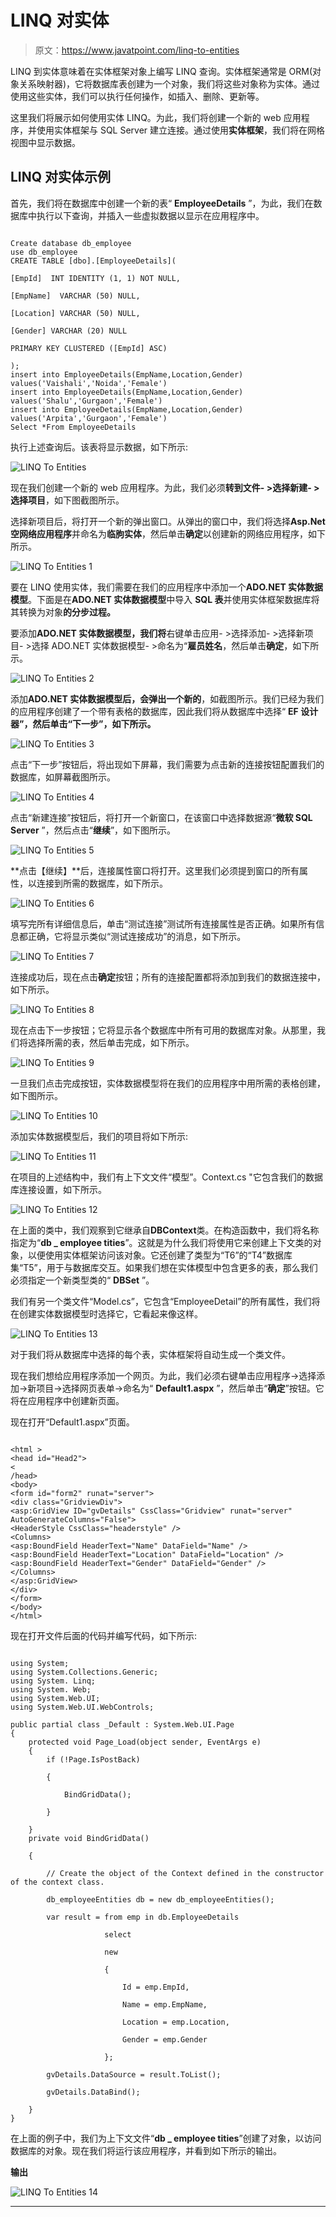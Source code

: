 # LINQ 对实体

> 原文：<https://www.javatpoint.com/linq-to-entities>

LINQ 到实体意味着在实体框架对象上编写 LINQ 查询。实体框架通常是 ORM(对象关系映射器)，它将数据库表创建为一个对象，我们将这些对象称为实体。通过使用这些实体，我们可以执行任何操作，如插入、删除、更新等。

这里我们将展示如何使用实体 LINQ。为此，我们将创建一个新的 web 应用程序，并使用实体框架与 SQL Server 建立连接。通过使用**实体框架**，我们将在网格视图中显示数据。

## LINQ 对实体示例

首先，我们将在数据库中创建一个新的表“ **EmployeeDetails** ”，为此，我们在数据库中执行以下查询，并插入一些虚拟数据以显示在应用程序中。

```

Create database db_employee
use db_employee
CREATE TABLE [dbo].[EmployeeDetails](

[EmpId]  INT IDENTITY (1, 1) NOT NULL,

[EmpName]  VARCHAR (50) NULL,

[Location] VARCHAR (50) NULL,

[Gender] VARCHAR (20) NULL

PRIMARY KEY CLUSTERED ([EmpId] ASC)

);
insert into EmployeeDetails(EmpName,Location,Gender) values('Vaishali','Noida','Female')
insert into EmployeeDetails(EmpName,Location,Gender) values('Shalu','Gurgaon','Female')
insert into EmployeeDetails(EmpName,Location,Gender) values('Arpita','Gurgaon','Female')
Select *From EmployeeDetails

```

执行上述查询后。该表将显示数据，如下所示:

![LINQ To Entities](img/e92fc4d948020e1b374001833dcb528f.png)

现在我们创建一个新的 web 应用程序。为此，我们必须**转到文件- >选择新建- >选择项目**，如下图截图所示。

选择新项目后，将打开一个新的弹出窗口。从弹出的窗口中，我们将选择**Asp.Net 空网络应用程序**并命名为**临朐实体**，然后单击**确定**以创建新的网络应用程序，如下所示。

![LINQ To Entities 1](img/2ffb465827784620e5b9cb13d6bfeeb8.png)

要在 LINQ 使用实体，我们需要在我们的应用程序中添加一个**ADO.NET 实体数据模型**。下面是在**ADO.NET 实体数据模型**中导入 **SQL 表**并使用实体框架数据库将其转换为对象**的分步过程。**

要添加**ADO.NET 实体数据模型，我们将**右键单击应用- >选择添加- >选择新项目- >选择 ADO.NET 实体数据模型- >命名为“**雇员姓名**，然后单击**确定**，如下所示。

![LINQ To Entities 2](img/e0c18c511c748895d7dd2c9d04e106a6.png)

添加**ADO.NET 实体数据模型后，会弹出一个新的**，如截图所示。我们已经为我们的应用程序创建了一个带有表格的数据库，因此我们将从数据库中选择“ **EF 设计器”，然后单击“下一步”，如下所示。**

![LINQ To Entities 3](img/37cb77980677486beb20f16942588b28.png)

点击“下一步”按钮后，将出现如下屏幕，我们需要为点击新的连接按钮配置我们的数据库，如屏幕截图所示。

![LINQ To Entities 4](img/87935efdf9cb9ed05d4cd0c189b4d22a.png)

点击“新建连接”按钮后，将打开一个新窗口，在该窗口中选择数据源“**微软 SQL Server** ”，然后点击“**继续**”，如下图所示。

![LINQ To Entities 5](img/ca3791cc01a90f9978edb1baaae0cbc6.png)

**点击【继续】**后，连接属性窗口将打开。这里我们必须提到窗口的所有属性，以连接到所需的数据库，如下所示。

![LINQ To Entities 6](img/4c7c36fbabc5e1c4536a4f38e257261a.png)

填写完所有详细信息后，单击“测试连接”测试所有连接属性是否正确。如果所有信息都正确，它将显示类似“测试连接成功”的消息，如下所示。

![LINQ To Entities 7](img/3e7c7f5986e1a4c3691b60c4c91298f8.png)

连接成功后，现在点击**确定**按钮；所有的连接配置都将添加到我们的数据连接中，如下所示。

![LINQ To Entities 8](img/bc5d04619a98acf72bbfde432fa450a1.png)

现在点击下一步按钮；它将显示各个数据库中所有可用的数据库对象。从那里，我们将选择所需的表，然后单击完成，如下所示。

![LINQ To Entities 9](img/8e9da39474e683a8525769cf675a7228.png)

一旦我们点击完成按钮，实体数据模型将在我们的应用程序中用所需的表格创建，如下图所示。

![LINQ To Entities 10](img/4864b07d17c26e18dbbe9ca7fe20624a.png)

添加实体数据模型后，我们的项目将如下所示:

![LINQ To Entities 11](img/7fb5bc571802dc209ab8734da0c0f112.png)

在项目的上述结构中，我们有上下文文件“模型”。Context.cs "它包含我们的数据库连接设置，如下所示。

![LINQ To Entities 12](img/d948c8696b2e1b034bf7dae7f0811421.png)

在上面的类中，我们观察到它继承自**DBContext**类。在构造函数中，我们将名称指定为“**db _ employee tities**”。这就是为什么我们将使用它来创建上下文类的对象，以便使用实体框架访问该对象。它还创建了类型为“T6”的“T4”数据库集“T5”，用于与数据库交互。如果我们想在实体模型中包含更多的表，那么我们必须指定一个新类型类的“ **DBSet** ”。

我们有另一个类文件“Model.cs”，它包含“EmployeeDetail”的所有属性，我们将在创建实体数据模型时选择它，它看起来像这样。

![LINQ To Entities 13](img/032d19ab1cdea0175a5a541cbad95091.png)

对于我们将从数据库中选择的每个表，实体框架将自动生成一个类文件。

现在我们想给应用程序添加一个网页。为此，我们必须右键单击应用程序->选择添加->新项目->选择网页表单->命名为“ **Default1.aspx** ”，然后单击“**确定**”按钮。它将在应用程序中创建新页面。

现在打开“Default1.aspx”页面。

```

<html >
<head id="Head2">
<
/head>
<body>
<form id="form2" runat="server">
<div class="GridviewDiv">
<asp:GridView ID="gvDetails" CssClass="Gridview" runat="server" AutoGenerateColumns="False">
<HeaderStyle CssClass="headerstyle" />
<Columns>
<asp:BoundField HeaderText="Name" DataField="Name" />
<asp:BoundField HeaderText="Location" DataField="Location" />
<asp:BoundField HeaderText="Gender" DataField="Gender" />
</Columns>
</asp:GridView>
</div>
</form>
</body>
</html>

```

现在打开文件后面的代码并编写代码，如下所示:

```

using System;
using System.Collections.Generic;
using System. Linq;
using System. Web;
using System.Web.UI;
using System.Web.UI.WebControls;

public partial class _Default : System.Web.UI.Page
{
    protected void Page_Load(object sender, EventArgs e)
    {
        if (!Page.IsPostBack)

        {

            BindGridData();

        }

    }
    private void BindGridData()

    {

        // Create the object of the Context defined in the constructor of the context class.

        db_employeeEntities db = new db_employeeEntities();

        var result = from emp in db.EmployeeDetails

                     select

                     new

                     {

                         Id = emp.EmpId,

                         Name = emp.EmpName,

                         Location = emp.Location,

                         Gender = emp.Gender

                     };

        gvDetails.DataSource = result.ToList();

        gvDetails.DataBind();

    }
}

```

在上面的例子中，我们为上下文文件“**db _ employee tities**”创建了对象，以访问数据库的对象。现在我们将运行该应用程序，并看到如下所示的输出。

**输出**

![LINQ To Entities 14](img/2d0b45c8312a1523d474e7014aabbfb8.png)

* * *